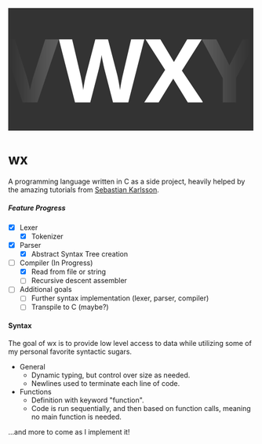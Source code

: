 <img src="/logo-banner.png" width="500" />

# wx
A programming language written in C as a side project, heavily helped by the amazing tutorials from [Sebastian Karlsson](https://www.youtube.com/c/HelloWorldCode/videos).

##### Feature Progress
- [x] Lexer
    - [x] Tokenizer
- [x] Parser
    - [x] Abstract Syntax Tree creation
- [ ] Compiler (In Progress)
    - [x] Read from file or string
    - [ ] Recursive descent assembler

- [ ] Additional goals
    - [ ] Further syntax implementation (lexer, parser, compiler)
    - [ ] Transpile to C (maybe?)

#### Syntax
The goal of wx is to provide low level access to data while utilizing some of my personal favorite syntactic sugars.
- General
    - Dynamic typing, but control over size as needed.
    - Newlines used to terminate each line of code.
- Functions
    - Definition with keyword "function".
    - Code is run sequentially, and then based on function calls, meaning no main function is needed.

...and more to come as I implement it!
